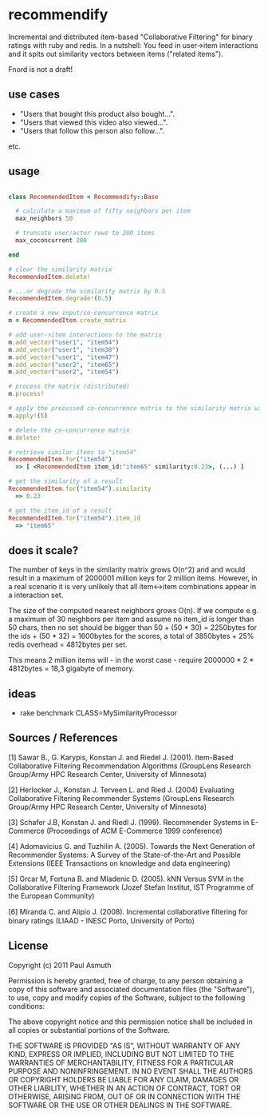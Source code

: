 recommendify
============

Incremental and distributed item-based "Collaborative Filtering" for binary ratings with ruby and redis. In a nutshell: You feed in user->item interactions and it spits out similarity vectors between items ("related items"). 

Fnord is not a draft!


use cases
---------

+ "Users that bought this product also bought...". 
+ "Users that viewed this video also viewed...". 
+ "Users that follow this person also follow...". 

etc.



usage
-----

```ruby

class RecommendedItem < Recommendify::Base

  # calculate a maximum of fifty neighbors per item
  max_neighbors 50

  # truncate user/actor rows to 200 items
  max_coconcurrent 200

end

# clear the similarity matrix
RecommendedItem.delete!

# ...or degrade the similarity matrix by 0.5
RecommendedItem.degrade!(0.5)

# create a new input/co-concurrence matrix
m = RecommendedItem.create_matrix

# add user->item interactions to the matrix
m.add_vector("user1", "item54")
m.add_vector("user1", "item38")
m.add_vector("user1", "item47")
m.add_vector("user2", "item65")
m.add_vector("user2", "item54")

# process the matrix (distributed)
m.process!

# apply the processed co-concurrence matrix to the similarity matrix with a score of 5
m.apply!(5)

# delete the co-concurrence matrix
m.delete!

# retrieve similar items to "item54"
RecommendedItem.for("item54") 
  => [ <RecommendedItem item_id:"item65" similarity:0.23>, (...) ]

# get the similarity of a result
RecommendedItem.for("item54").similarity
  => 0.23

# get the item_id of a result
RecommendedItem.for("item54").item_id
  => "item65"

```


does it scale?
--------------

The number of keys in the similarity matrix grows O(n^2) and and would result in a maximum of 2000001 million keys for 2 million items. However, in a real scenario it is very unlikely that all item<->item combinations appear in a interaction set.

The size of the computed nearest neighbors grows O(n). If we compute e.g. a maximum of 30 neighbors per item and assume no item_id is longer than 50 chars, then no set should be bigger than 50 + (50 * 30) = 2250bytes for the ids + (50 * 32) = 1600bytes for the scores, a total of 3850bytes + 25% redis overhead = 4812bytes per set. 

This means 2 million items will - in the worst case - require 2000000 * 2 * 4812bytes = 18,3 gigabyte of memory.


ideas
-----

+ rake benchmark CLASS=MySimilarityProcessor



Sources / References
--------------------

[1] Sawar B., G. Karypis, Konstan J. and Riedel J. (2001). Item-Based Collaborative Filtering Recommendation Algorithms (GroupLens Research Group/Army HPC Research Center, University of Minnesota)

[2] Herlocker J., Konstan J. Terveen L. and Ried J. (2004) Evaluating Collaborative Filtering Recommender Systems (GroupLens Research Group/Army HPC Research Center, University of Minnesota)

[3] Schafer J.B, Konstan J. and Riedl J. (1999). Recommender Systems in E-Commerce (Proceedings of ACM E-Commerce 1999 conference)

[4] Adomavicius G. and Tuzhilin A. (2005). Towards the Next Generation of Recommender Systems: A Survey of the State-of-the-Art and Possible Extensions (IEEE Transactions on knowledge and data engineering)

[5] Grcar M, Fortuna B. and Mladenic D. (2005). kNN Versus SVM in the Collaborative Filtering Framework (Jozef Stefan Institut, IST Programme of the European Community)

[6] Miranda C. and Alipio J. (2008). Incremental collaborative ﬁltering for binary ratings (LIAAD - INESC Porto, University of Porto)


License
-------

Copyright (c) 2011 Paul Asmuth

Permission is hereby granted, free of charge, to any person obtaining a copy of this software and associated documentation files (the "Software"), to use, copy and modify copies of the Software, subject to the following conditions:

The above copyright notice and this permission notice shall be included in all copies or substantial portions of the Software.

THE SOFTWARE IS PROVIDED "AS IS", WITHOUT WARRANTY OF ANY KIND, EXPRESS OR IMPLIED, INCLUDING BUT NOT LIMITED TO THE WARRANTIES OF MERCHANTABILITY, FITNESS FOR A PARTICULAR PURPOSE AND NONINFRINGEMENT. IN NO EVENT SHALL THE AUTHORS OR COPYRIGHT HOLDERS BE LIABLE FOR ANY CLAIM, DAMAGES OR OTHER LIABILITY, WHETHER IN AN ACTION OF CONTRACT, TORT OR OTHERWISE, ARISING FROM, OUT OF OR IN CONNECTION WITH THE SOFTWARE OR THE USE OR OTHER DEALINGS IN THE SOFTWARE.